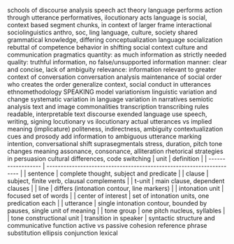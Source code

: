 schools of discourse analysis
	speech act theory
		language performs action through utterance
		performatives, ilocutionary acts
		language is social, context based
		segment chunks, in context of larger frame
	interactional sociolinguistics
		anthro, soc, ling
		language, culture, society
		shared grammatical knowledge, differing conceptualization
	language socialization
		rebuttal of competence
		behavior in shifting social context
		culture and communication
	pragmatics
		quantity: as much information as strictly needed
		quality: truthful information, no false/unsupported information
		manner: clear and concise, lack of ambiguity
		relevance: information relevant to greater context of conversation
	conversation analysis
		maintenance of social order
			who creates the order
		generalize context, social conduct in utterances
	ethnomethodology
		SPEAKING model
	variationism
		linguistic variation and change
		systematic variation in language
		variation in narratives
	semiotic analysis
		text and image
	commonalities
		transcription
		transcribing rules
		readable, interpretable text
discourse
	exended language use
		speech, writing, signing
locutionary vs ilocutionary
	actual utterances vs implied meaning (implicature)
	politeness, indirectness, ambiguity
contextualization cues and prosody
	add information to ambiguous utterance
	marking intention, conversational shift
	suprasegmentals
		stress, duration, pitch
		tone changes meaning
	assonance, consonance, alliteration
rhetorical strategies in persuasion
	cultural differences, code switching
| unit               | definition                                                           |
| ------------------ | -------------------------------------------------------------------- |
| sentence           | complete thought, subject and predicate                              |
| clause             | subject, finite verb, clausal complements                            |
| t-unit             | main clause, dependent clauses                                       |
| line               | differs (intonation contour, line markers)                           |
| intonation unit    | focused set of words                                                 |
| center of interest | set of intonation units, one predication each                        |
| utterance          | single intonation contour, bounded by pauses, single unit of meaning |
| tone group         | one pitch nucleus, syllables                                         |
| tone constructional unit                   | transition in speaker                                                                     |
syntactic structure and communicative function
	active vs passive
cohesion
	reference
	phrase substitution
	ellipsis
	conjunction
	lexical